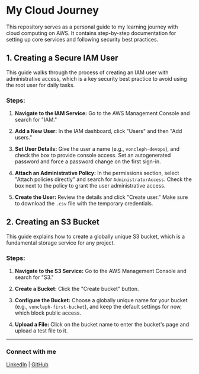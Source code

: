 # My Cloud Journey

This repository serves as a personal guide to my learning journey with cloud computing on AWS. It contains step-by-step documentation for setting up core services and following security best practices.

## 1. Creating a Secure IAM User

This guide walks through the process of creating an IAM user with administrative access, which is a key security best practice to avoid using the root user for daily tasks.

### Steps:

1.  **Navigate to the IAM Service:** Go to the AWS Management Console and search for "IAM."

2.  **Add a New User:** In the IAM dashboard, click "Users" and then "Add users."

3.  **Set User Details:** Give the user a name (e.g., `voncleph-devops`), and check the box to provide console access. Set an autogenerated password and force a password change on the first sign-in.

4.  **Attach an Administrative Policy:** In the permissions section, select "Attach policies directly" and search for `AdministratorAccess`. Check the box next to the policy to grant the user administrative access.

5.  **Create the User:** Review the details and click "Create user." Make sure to download the `.csv` file with the temporary credentials.

## 2. Creating an S3 Bucket

This guide explains how to create a globally unique S3 bucket, which is a fundamental storage service for any project.

### Steps:

1.  **Navigate to the S3 Service:** Go to the AWS Management Console and search for "S3."

2.  **Create a Bucket:** Click the "Create bucket" button.

3.  **Configure the Bucket:** Choose a globally unique name for your bucket (e.g., `voncleph-first-bucket`), and keep the default settings for now, which block public access.

4.  **Upload a File:** Click on the bucket name to enter the bucket's page and upload a test file to it.

---

### Connect with me

[LinkedIn](https://www.linkedin.com/in/voncleph) | [GitHub](https://github.com/D-Voncleph)